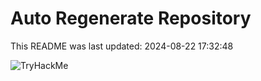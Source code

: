 # Auto Regenerate Repository

This README was last updated: 2024-08-22 17:32:48

 ![TryHackMe](https://tryhackme.com/badge/533634)